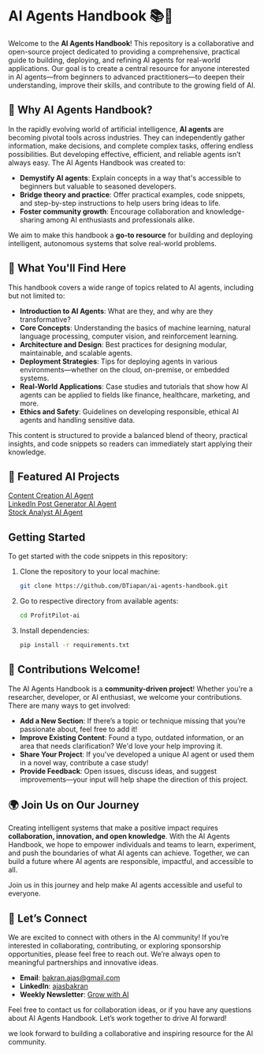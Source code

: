 # AI Agents Handbook 📚🤖

Welcome to the **AI Agents Handbook**! This repository is a collaborative and open-source project dedicated to providing a comprehensive, practical guide to building, deploying, and refining AI agents for real-world applications. Our goal is to create a central resource for anyone interested in AI agents—from beginners to advanced practitioners—to deepen their understanding, improve their skills, and contribute to the growing field of AI.

## 🌟 Why AI Agents Handbook?

In the rapidly evolving world of artificial intelligence, **AI agents** are becoming pivotal tools across industries. They can independently gather information, make decisions, and complete complex tasks, offering endless possibilities. But developing effective, efficient, and reliable agents isn’t always easy. The AI Agents Handbook was created to:

- **Demystify AI agents**: Explain concepts in a way that's accessible to beginners but valuable to seasoned developers.
- **Bridge theory and practice**: Offer practical examples, code snippets, and step-by-step instructions to help users bring ideas to life.
- **Foster community growth**: Encourage collaboration and knowledge-sharing among AI enthusiasts and professionals alike.

We aim to make this handbook a **go-to resource** for building and deploying intelligent, autonomous systems that solve real-world problems.

## 📖 What You'll Find Here

This handbook covers a wide range of topics related to AI agents, including but not limited to:

- **Introduction to AI Agents**: What are they, and why are they transformative?
- **Core Concepts**: Understanding the basics of machine learning, natural language processing, computer vision, and reinforcement learning.
- **Architecture and Design**: Best practices for designing modular, maintainable, and scalable agents.
- **Deployment Strategies**: Tips for deploying agents in various environments—whether on the cloud, on-premise, or embedded systems.
- **Real-World Applications**: Case studies and tutorials that show how AI agents can be applied to fields like finance, healthcare, marketing, and more.
- **Ethics and Safety**: Guidelines on developing responsible, ethical AI agents and handling sensitive data.

This content is structured to provide a balanced blend of theory, practical insights, and code snippets so readers can immediately start applying their knowledge.


## 📂 Featured AI Projects

[Content Creation AI Agent](https://github.com/DTiapan/ai-agents-handbook/blob/main/content%20creation%20agent/agent.py)  
[LinkedIn Post Generator AI Agent](https://github.com/DTiapan/ai-agents-handbook/tree/main/linkedin-post-curator)  
[Stock Analyst AI Agent](https://github.com/DTiapan/ai-agents-handbook/tree/main/ProfitPilot-ai)  


## Getting Started

To get started with the code snippets in this repository:

1. Clone the repository to your local machine:
   ```bash
   git clone https://github.com/DTiapan/ai-agents-handbook.git
   ```

2. Go to respective directory from available agents:
   ```bash
   cd ProfitPilot-ai
   ```

3. Install dependencies:
   ```bash
   pip install -r requirements.txt
   ```

## 🎉 Contributions Welcome!

The AI Agents Handbook is a **community-driven project**! Whether you're a researcher, developer, or AI enthusiast, we welcome your contributions. There are many ways to get involved:

- **Add a New Section**: If there’s a topic or technique missing that you’re passionate about, feel free to add it!
- **Improve Existing Content**: Found a typo, outdated information, or an area that needs clarification? We'd love your help improving it.
- **Share Your Project**: If you've developed a unique AI agent or used them in a novel way, contribute a case study!
- **Provide Feedback**: Open issues, discuss ideas, and suggest improvements—your input will help shape the direction of this project.

## 🌍 Join Us on Our Journey

Creating intelligent systems that make a positive impact requires **collaboration, innovation, and open knowledge**. With the AI Agents Handbook, we hope to empower individuals and teams to learn, experiment, and push the boundaries of what AI agents can achieve. Together, we can build a future where AI agents are responsible, impactful, and accessible to all.

Join us in this journey and help make AI agents accessible and useful to everyone.

## 🤝 Let’s Connect

We are excited to connect with others in the AI community! If you’re interested in collaborating, contributing, or exploring sponsorship opportunities, please feel free to reach out. We’re always open to meaningful partnerships and innovative ideas.

- **Email**: [bakran.ajas@gmail.com](mailto:bakran.ajas@gmail.com)
- **LinkedIn**: [ajasbakran](https://www.linkedin.com/in/ajasbakran/)
- **Weekly Newsletter**: [Grow with AI](https://growithai.substack.com/)

Feel free to contact us for collaboration ideas, or if you have any questions about AI Agents Handbook. Let’s work together to drive AI forward!

we look forward to building a collaborative and inspiring resource for the AI community.
